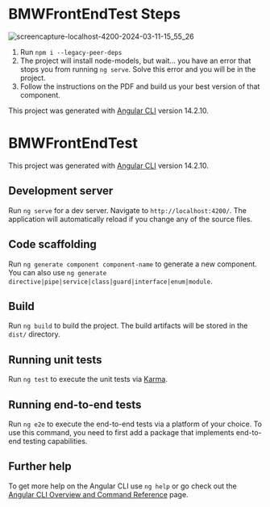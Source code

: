 # BMWFrontEndTest Steps
![screencapture-localhost-4200-2024-03-11-15_55_26](https://github.com/GuyBosa/BMW-Frontend/assets/40579537/f077d0d8-14cf-47f1-812a-2687c45e0c6e)

1. Run `npm i --legacy-peer-deps`
2. The project will install node-models, but wait... you have an error that stops you from running `ng serve`. Solve this error and you will be in the project. 
3. Follow the instructions on the PDF and build us your best version of that component.


This project was generated with [Angular CLI](https://github.com/angular/angular-cli) version 14.2.10.

# BMWFrontEndTest

This project was generated with [Angular CLI](https://github.com/angular/angular-cli) version 14.2.10.

## Development server

Run `ng serve` for a dev server. Navigate to `http://localhost:4200/`. The application will automatically reload if you change any of the source files.

## Code scaffolding

Run `ng generate component component-name` to generate a new component. You can also use `ng generate directive|pipe|service|class|guard|interface|enum|module`.

## Build

Run `ng build` to build the project. The build artifacts will be stored in the `dist/` directory.

## Running unit tests

Run `ng test` to execute the unit tests via [Karma](https://karma-runner.github.io).

## Running end-to-end tests

Run `ng e2e` to execute the end-to-end tests via a platform of your choice. To use this command, you need to first add a package that implements end-to-end testing capabilities.

## Further help

To get more help on the Angular CLI use `ng help` or go check out the [Angular CLI Overview and Command Reference](https://angular.io/cli) page.
